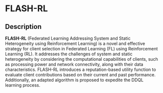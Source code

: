 # FLASH-RL

## Description
**FLASH-RL** (Federated Learning Addressing System and Static Heterogeneity using Reinforcement Learning) is a novel and effective strategy for client selection in Federated Learning (FL) using Reinforcement Learning (RL). It addresses the challenges of system and static heterogeneity by considering the computational capabilities of clients, such as processing power and network connectivity, along with their data characteristics. FLASH-RL introduces a reputation-based utility function to evaluate client contributions based on their current and past performance. Additionally, an adapted algorithm is proposed to expedite the DDQL learning process.

